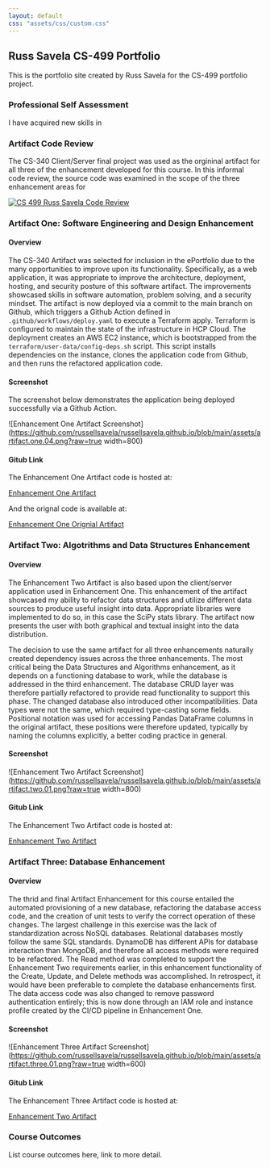```yaml
---
layout: default
css: "assets/css/custom.css"
---
```


## Russ Savela CS-499 Portfolio

This is the portfolio site created by Russ Savela for the CS-499 portfolio project.

### Professional Self Assessment

I have acquired new skills in 

### Artifact Code Review

The CS-340 Client/Server final project was used as the orgininal artifact for all three of the enhancement developed for this course.  In this informal code review, the source code was examined in the scope of the three enhancement areas for



[![CS 499 Russ Savela Code Review](https://img.youtube.com/vi/NZknNQFUsXk/0.jpg)](https://www.youtube.com/watch?v=NZknNQFUsXk)


### Artifact One: Software Engineering and Design Enhancement

#### Overview
The CS-340 Artifact was selected for inclusion in the ePortfolio due to the many opportunities to improve upon its functionality.  Specifically, as a web application, it was appropriate to improve the architecture, deployment, hosting, and security posture of this software artifact.  The improvements showcased skills in software automation, problem solving, and a security mindset.  The artifact is now deployed via a commit to the main branch on Github, which triggers a Github Action defined in `.github/workflows/deploy.yaml` to execute a Terraform apply.   Terraform is configured to maintain the state of the infrastructure in HCP Cloud.  The deployment creates an AWS EC2 instance, which is bootstrapped from the `terraform/user-data/config-deps.sh` script.  This script installs dependencies on the instance, clones the application code from Github, and then runs the refactored application code. 
#### Screenshot
The screenshot below demonstrates the application being deployed successfully via a Github Action.

![Enhancement One Artifact Screenshot](https://github.com/russellsavela/russellsavela.github.io/blob/main/assets/artifact.one.04.png?raw=true width=800)

#### Gitub Link
The Enhancement One Artifact code is hosted at:

[Enhancement One Artifact](https://github.com/russellsavela/cs499-enhancement-one)

And the orignal code is available at:

[Enhancement One Orignial Artifact]()

### Artifact Two: Algotrithms and Data Structures Enhancement

#### Overview

The Enhancement Two Artifact is also based upon the client/server application used in Enhancement One.  This enhancement of the artifact showcased my ability to refactor data structures and utilize different data sources to produce useful insight into data.  Appropriate libraries were implemented to do so, in this case the SciPy stats library. The artifact now presents the user with both graphical and textual insight into the data distribution.

The decision to use the same artifact for all three enhancements naturally created dependency issues across the three enhancements.  The most critical being the Data Structures and Algorithms enhancement, as it depends on a functioning database to work, while the database is addressed in the third enhancement.   The database CRUD layer was therefore partially refactored to provide read functionality to support this phase.
The changed database also introduced other incompatibilities.  Data types were not the same, which required type-casting some fields.  Positional notation was used for accessing Pandas DataFrame columns in the original artifact, these positions were therefore updated, typically by naming the columns explicitly, a better coding practice in general.

#### Screenshot

![Enhancement Two Artifact Screenshot](https://github.com/russellsavela/russellsavela.github.io/blob/main/assets/artifact.two.01.png?raw=true width=800)

#### Gitub Link

The Enhancement Two Artifact code is hosted at:

[Enhancement Two Artifact](https://github.com/russellsavela/cs499-enhancement-two)

### Artifact Three: Database Enhancement

#### Overview

The thrid and final Artifact Enhancement for this course entailed the automated provisioning of a new database, refactoring the database access code, and the creation of unit tests to verify the correct operation of these changes.  The largest challenge in this exercise was the lack of standardization across NoSQL databases.  Relational databases mostly follow the same SQL standards.  DynamoDB has different APIs for database interaction than MongoDB, and therefore all access methods were required to be refactored.  The Read method was completed to support the Enhancement Two requirements earlier, in this enhancement functionality of the Create, Update, and Delete methods was accomplished.  In retrospect, it would have been preferable to complete the database enhancements first.   The data access code was also changed to remove password authentication entirely; this is now done through an IAM role and instance profile created by the CI/CD pipeline in Enhancement One.

#### Screenshot

![Enhancement Three Artifact Screenshot](https://github.com/russellsavela/russellsavela.github.io/blob/main/assets/artifact.three.01.png?raw=true width=600)

#### Gitub Link

The Enhancement Three Artifact code is hosted at:

[Enhancement Two Artifact](https://github.com/russellsavela/cs499-enhancement-three)

### Course Outcomes

List course outcomes here, link to more detail.
